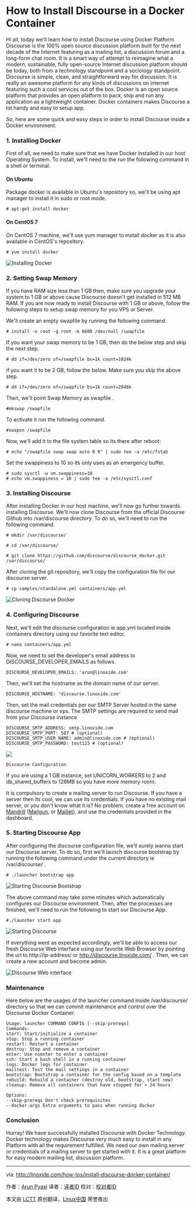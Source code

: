 How to Install Discourse in a Docker Container
================================================================================
Hi all, today we'll learn how to install Discourse using Docker Platform. Discourse is the 100% open source discussion platform built for the next decade of the Internet featuring as a mailing list, a discussion forum and a long-form chat room. It is a smart way of attempt to reimagine what a modern, sustainable, fully open-source Internet discussion platform should be today, both from a technology standpoint and a sociology standpoint. Discourse is simple, clean, and straightforward way for discussion. It is really an awesome platform for any kinds of discussions on internet featuring such a cool services out of the box. Docker is an open source platform that provides an open platform to pack, ship and run any application as a lightweight container. Docker containers makes Discourse a lot handy and easy to setup app.

So, here are some quick and easy steps in order to install Discourse inside a Docker environment.

### 1. Installing Docker ###

First of all, we need to make sure that we have Docker installed in our host Operating System. To install, we'll need to the run the following command in a shell or terminal.

#### On Ubuntu ####

Package docker is available in Ubuntu's repository so, we'll be using apt manager to install it in sudo or root mode.

    # apt-get install docker

#### On CentOS 7 ####

On CentOS 7 machine, we'll use yum manager to install docker as it is also available in CentOS's repository.

    # yum install docker

![Installing Docker](http://blog.linoxide.com/wp-content/uploads/2015/03/installing-docker.png)

### 2. Setting Swap Memory ###

If you have RAM size less than 1 GB then, make sure you upgrade your system to 1 GB or above cause Discourse doesn't get installed in 512 MB RAM. If you are now ready to install Discourse with 1 GB or above, follow the following steps to setup swap memory for you VPS or Server.

We'll create an empty swapfile by running the following command.

    # install -o root -g root -m 0600 /dev/null /swapfile

If you want your swap memory to be 1 GB, then do the below step and skip the next step.

    # dd if=/dev/zero of=/swapfile bs=1k count=1024k

if you want it to be 2 GB, follow the below. Make sure you skip the above step.

    # dd if=/dev/zero of=/swapfile bs=1k count=2048k

Then, we'll point Swap Memory as swapfile .

    #mkswap /swapfile

To activate it run the following command.

    #swapon /swapfile

Now, we'll add it to the file system table so its there after reboot:

    # echo "/swapfile swap swap auto 0 0" | sudo tee -a /etc/fstab

Set the swappiness to 10 so its only uses as an emergency buffer.

    # sudo sysctl -w vm.swappiness=10
    # echo vm.swappiness = 10 | sudo tee -a /etc/sysctl.conf

### 3. Installing Discourse ###

After installing Docker in our host machine, we'll now go further towards installing Discourse. We'll now clone Discourse from the official Discourse Github into /var/discourse directory. To do so, we'll need to run the following command.

    # mkdir /var/discourse/

    # cd /var/discourse/

    # git clone https://github.com/discourse/discourse_docker.git /var/discourse/

After cloning the git repository, we'll copy the configuration file for our discourse server.

    # cp samples/standalone.yml containers/app.yml

![Cloning Discourse Docker](http://blog.linoxide.com/wp-content/uploads/2015/04/cloning-discourse-docker.png)

### 4. Configuring Discourse ###

Next, we'll edit the discourse configuration ie app.yml located inside containers directory using our favorite text editor.

    # nano containers/app.yml

Now, we need to set the developer's email address to DISCOURSE_DEVELOPER_EMAILS as follows.

    DISCOURSE_DEVELOPER_EMAILS: 'arun@linoxide.com'

Then, we'll set the hostname as the domain name of our server.

    DISCOURSE_HOSTNAME: 'discourse.linoxide.com'

Then, set the mail credentials per our SMTP Server hosted in the same discourse machine or vps. The SMTP settings are required to send mail from your Discourse instance

    DISCOURSE_SMTP_ADDRESS: smtp.linoxide.com
    DISCOURSE_SMTP_PORT: 587 # (optional)
    DISCOURSE_SMTP_USER_NAME: admin@linoxide.com # (optional)
    DISCOURSE_SMTP_PASSWORD: test123 # (optional)

![](http://blog.linoxide.com/wp-content/uploads/2015/04/discourse-configuration.png)

    Discourse Configuration

If you are using a 1 GB instance, set UNICORN_WORKERS to 2 and db_shared_buffers to 128MB so you have more memory room.

It is compulsory to create a mailing server to run Discourse. If you have a server then its cool, we can use its credentials. If you have no existing mail server, or you don't know what it is? No problem, create a free account on [Mandrill][1] ([Mailgun][2], or [Mailjet][3]), and use the credentials provided in the dashboard.

### 5. Starting Discourse App ###

After configuring the discourse configuration file, we'll surely wanna start our Discourse server. To do so, first we'll launch discourse bootstrap by running the following command under the current directory ie /var/discourse/ .

    # ./launcher bootstrap app

![Starting Discourse Bootstrap](http://blog.linoxide.com/wp-content/uploads/2015/04/starting-discourse-bootstrap.png)

The above command may take some minutes which automatically configures our Discourse environment. Then, after the processes are finished, we'll need to run the following to start our Discourse App.

    #./launcher start app

![Starting Discourse](http://blog.linoxide.com/wp-content/uploads/2015/04/starting-discourse.png)

If everything went as expected accordingly, we'll be able to access our fresh Discourse Web Interface using our favorite Web Browser by pointing the url to http://ip-address/ or http://discourse.linoxide.com/ . Then, we can create a new account and become admin.

![Discourse Web interface](http://blog.linoxide.com/wp-content/uploads/2015/04/Discourse-web-interface.png)

### Maintenance ###

Here below are the usages of the launcher command inside /var/discourse/ directory so that we can commit maintenance and control  over the Discourse Docker Container.

    Usage: launcher COMMAND CONFIG [--skip-prereqs]
    Commands:
    start: Start/initialize a container
    stop: Stop a running container
    restart: Restart a container
    destroy: Stop and remove a container
    enter: Use nsenter to enter a container
    ssh: Start a bash shell in a running container
    logs: Docker logs for container
    mailtest: Test the mail settings in a container
    bootstrap: Bootstrap a container for the config based on a template
    rebuild: Rebuild a container (destroy old, bootstrap, start new)
    cleanup: Remove all containers that have stopped for > 24 hours

    Options:
    --skip-prereqs Don't check prerequisites
    --docker-args Extra arguments to pass when running docker

### Conclusion ###

Hurray! We have successfully installed Discourse with Docker Technology. Docker technology makes Discourse very much easy to install in any Platform with all the requirement fulfilled. We need our own mailing server or credentials of a mailing server to get started with it. It is a great platform for easy modern mailing list, discussion platform.

--------------------------------------------------------------------------------

via: http://linoxide.com/how-tos/install-discourse-docker-container/

作者：[Arun Pyasi][a]
译者：[译者ID](https://github.com/译者ID)
校对：[校对者ID](https://github.com/校对者ID)

本文由 [LCTT](https://github.com/LCTT/TranslateProject) 原创翻译，[Linux中国](http://linux.cn/) 荣誉推出

[a]:http://linoxide.com/author/arunp/
[1]:https://mandrillapp.com/
[2]:http://www.mailgun.com/
[3]:https://www.mailjet.com/pricing